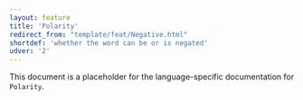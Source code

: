```yaml
---
layout: feature
title: 'Polarity'
redirect_from: "template/feat/Negative.html"
shortdef: 'whether the word can be or is negated'
udver: '2'
---
```


This document is a placeholder for the language-specific documentation
for `Polarity`.
